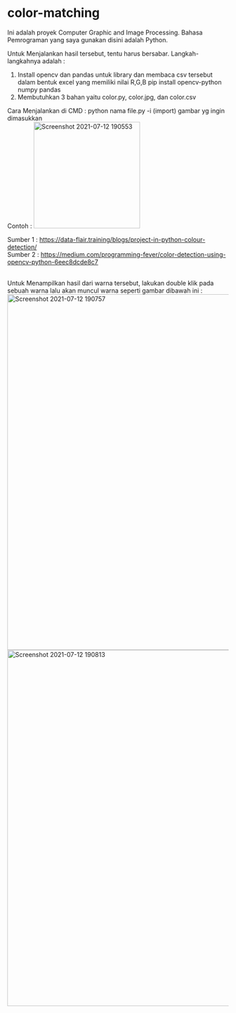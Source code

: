 # color-matching

Ini adalah proyek Computer Graphic and Image Processing. Bahasa Pemrograman yang saya gunakan disini adalah Python.

Untuk Menjalankan hasil tersebut, tentu harus bersabar. Langkah-langkahnya adalah :
1. Install opencv dan pandas untuk library dan membaca csv tersebut dalam bentuk excel yang memiliki nilai R,G,B
  pip install opencv-python numpy pandas
2. Membutuhkan 3 bahan yaitu color.py, color.jpg, dan color.csv

Cara Menjalankan di CMD : python nama file.py -i (import) gambar yg ingin dimasukkan
<br>
Contoh : <img width="242" alt="Screenshot 2021-07-12 190553" src="https://user-images.githubusercontent.com/87052986/125284913-39af4080-e344-11eb-90c2-4c8bd8cd9456.png">

Sumber 1 : https://data-flair.training/blogs/project-in-python-colour-detection/
<br>
Sumber 2 : https://medium.com/programming-fever/color-detection-using-opencv-python-6eec8dcde8c7

<br>
Untuk Menampilkan hasil dari warna tersebut, lakukan double klik pada sebuah warna lalu akan muncul warna seperti gambar dibawah ini : 
 
<br>
<img width="809" alt="Screenshot 2021-07-12 190757" src="https://user-images.githubusercontent.com/87052986/125285199-9c084100-e344-11eb-84e0-77808ff6778c.png">
<br>
<img width="810" alt="Screenshot 2021-07-12 190813" src="https://user-images.githubusercontent.com/87052986/125285243-a62a3f80-e344-11eb-811f-5afb0aa6180e.png">

